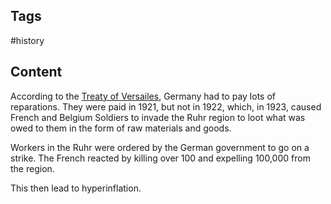 ---
---

## Tags

#history

## Content

According to the [Treaty of Versailes](Treaty-Of-Versailles), Germany had to pay lots of reparations. They were paid in 1921, but not in 1922, which, in 1923, caused French and Belgium Soldiers to invade the Ruhr region to loot what was owed to them in the form of raw materials and goods.

Workers in the Ruhr were ordered by the German government to go on a strike. The French reacted by killing over 100 and expelling 100,000 from the region.

This then lead to hyperinflation.
